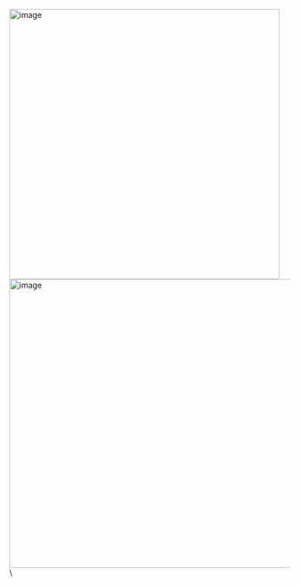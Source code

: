 <img width="484" alt="image" src="https://github.com/MaryiaBabinskaya/Programming_methods/assets/94359114/f9bb35a6-c368-42ce-94ac-674390496088"> \
<img width="517" alt="image" src="https://github.com/MaryiaBabinskaya/Programming_methods/assets/94359114/cadc577d-9630-41ac-95f3-9a665b036595"> \
